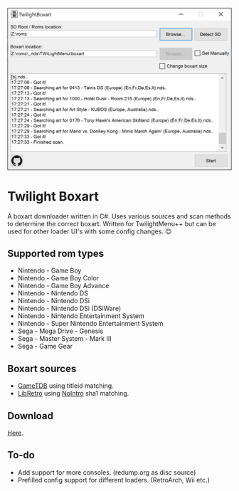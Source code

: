 ﻿![Screenshot](https://github.com/KirovAir/TwilightBoxart/raw/master/img/screenshot.png)

# Twilight Boxart
A boxart downloader written in C#. Uses various sources and scan methods to determine the correct boxart. 
Written for TwilightMenu++ but can be used for other loader UI's with some config changes. 😊

## Supported rom types
* Nintendo - Game Boy
* Nintendo - Game Boy Color
* Nintendo - Game Boy Advance
* Nintendo - Nintendo DS
* Nintendo - Nintendo DSi
* Nintendo - Nintendo DSi (DSiWare)
* Nintendo - Nintendo Entertainment System
* Nintendo - Super Nintendo Entertainment System
* Sega - Mega Drive - Genesis
* Sega - Master System - Mark III
* Sega - Game Gear

## Boxart sources
* [GameTDB](https://gametdb.com) using titleid matching.
* [LibRetro](https://github.com/libretro/libretro-thumbnails) using [NoIntro](https://datomatic.no-intro.org) sha1 matching.

## Download
[Here](https://github.com/KirovAir/TwilightBoxart/releases).

## To-do
* Add support for more consoles. (redump.org as disc source)
* Prefilled config support for different loaders. (RetroArch, Wii etc.)